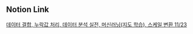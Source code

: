 ## Notion Link

[데이터 결합, 누락값 처리, 데이터 분석 실전, 머신러닝(지도 학습), 스케일 변환 11/23](https://determined-fan-807.notion.site/11-23-7a3e883d86974cf4a3a08a92c006bb9d)

